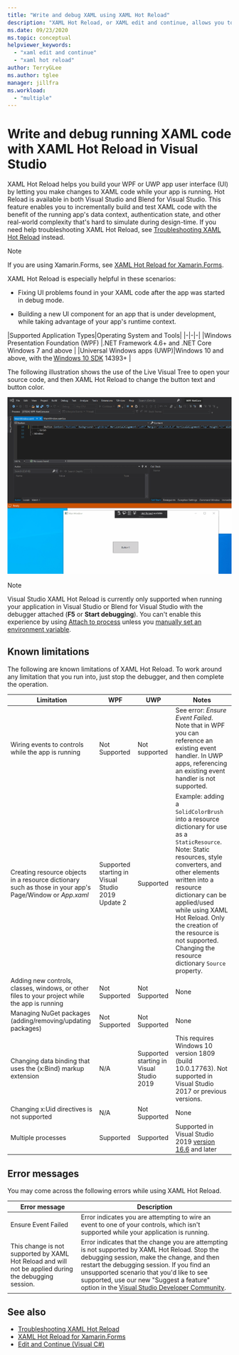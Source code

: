 ```yaml
---
title: "Write and debug XAML using XAML Hot Reload"
description: "XAML Hot Reload, or XAML edit and continue, allows you to make changes to your XAML code while running apps"
ms.date: 09/23/2020
ms.topic: conceptual
helpviewer_keywords:
  - "xaml edit and continue"
  - "xaml hot reload"
author: TerryGLee
ms.author: tglee
manager: jillfra
ms.workload:
  - "multiple"
---
```

# Write and debug running XAML code with XAML Hot Reload in Visual Studio

XAML Hot Reload helps you build your WPF or UWP app user interface (UI) by letting you make changes to XAML code while your app is running. Hot Reload is available in both Visual Studio and Blend for Visual Studio. This feature enables you to incrementally build and test XAML code with the benefit of the running app's data context, authentication state, and other real-world complexity that's hard to simulate during design-time. If you need help troubleshooting XAML Hot Reload, see [Troubleshooting XAML Hot Reload](xaml-hot-reload-troubleshooting.md) instead.

> [!NOTE]
> If you are using Xamarin.Forms, see [XAML Hot Reload for Xamarin.Forms](/xamarin/xamarin-forms/xaml/hot-reload).

XAML Hot Reload is especially helpful in these scenarios:

* Fixing UI problems found in your XAML code after the app was started in debug mode.

* Building a new UI component for an app that is under development, while taking advantage of your app's runtime context.

|Supported Application Types|Operating System and Tools|
|-|-|-|
|Windows Presentation Foundation (WPF) |.NET Framework 4.6+ and .NET Core</br>Windows 7 and above |
|Universal Windows apps (UWP)|Windows 10 and above, with the [Windows 10 SDK](https://developer.microsoft.com/windows/downloads/windows-10-sdk) 14393+ |

The following illustration shows the use of the Live Visual Tree to open your source code, and then XAML Hot Reload to change the button text and button color.

![XAML Hot Reload](../debugger/media/xaml-hot-reload-using.gif)

> [!NOTE]
> Visual Studio XAML Hot Reload is currently only supported when running your application in Visual Studio or Blend for Visual Studio with the debugger attached (**F5** or **Start debugging**). You can't enable this experience by using [Attach to process](../debugger/attach-to-running-processes-with-the-visual-studio-debugger.md) unless you [manually set an environment variable](xaml-hot-reload-troubleshooting.md#verify-that-you-use-start-debugging-rather-than-attach-to-process).

## Known limitations

The following are known limitations of XAML Hot Reload. To work around any limitation that you run into, just stop the debugger, and then complete the operation.

|Limitation|WPF|UWP|Notes|
|-|-|-|-|
|Wiring events to controls while the app is running|Not Supported|Not supported|See error: *Ensure Event Failed*. Note that in WPF you can reference an existing event handler. In UWP apps, referencing an existing event handler is not supported.|
|Creating resource objects in a resource dictionary such as those in your app's Page/Window or *App.xaml*|Supported starting in Visual Studio 2019 Update 2|Supported|Example: adding a `SolidColorBrush` into a resource dictionary for use as a `StaticResource`.</br>Note: Static resources, style converters, and other elements written into a resource dictionary can be applied/used while using XAML Hot Reload. Only the creation of the resource is not supported.</br> Changing the resource dictionary `Source` property.|
|Adding new controls, classes, windows, or other files to your project while the app is running|Not Supported|Not Supported|None|
|Managing NuGet packages (adding/removing/updating packages)|Not Supported|Not Supported|None|
|Changing data binding that uses the {x:Bind} markup extension|N/A|Supported starting in Visual Studio 2019|This requires Windows 10 version 1809 (build 10.0.17763). Not supported in Visual Studio 2017 or previous versions.|
|Changing x:Uid directives is not supported|N/A|Not Supported|None|
|Multiple processes | Supported | Supported | Supported in Visual Studio 2019 [version 16.6](/visualstudio/releases/2019/release-notes-v16.6) and later |

## Error messages

You may come across the following errors while using XAML Hot Reload.

|Error message|Description|
|-|-|
|Ensure Event Failed|Error indicates you are attempting to wire an event to one of your controls, which isn't supported while your application is running.|
|This change is not supported by XAML Hot Reload and will not be applied during the debugging session.|Error indicates that the change you are attempting is not supported by XAML Hot Reload. Stop the debugging session, make the change, and then restart the debugging session. If you find an unsupported scenario that you'd like to see supported, use our new "Suggest a feature" option in the [Visual Studio Developer Community](https://aka.ms/feedback/report?space=8). |

## See also

* [Troubleshooting XAML Hot Reload](xaml-hot-reload-troubleshooting.md)
* [XAML Hot Reload for Xamarin.Forms](/xamarin/xamarin-forms/xaml/hot-reload)
* [Edit and Continue (Visual C#)](../debugger/edit-and-continue-visual-csharp.md)
